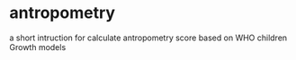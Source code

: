 # antropometry
a short intruction for calculate antropometry score based on WHO children Growth models
